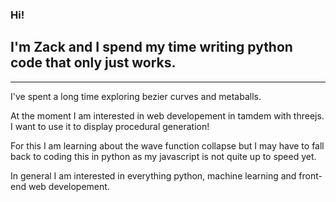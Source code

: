 ### Hi!
## I'm Zack and I spend my time writing python code that only just works. 
---
I've spent a long time exploring bezier curves and metaballs.

At the moment I am interested in web developement in tamdem with threejs.
I want to use it to display procedural generation!

For this I am learning about the wave function collapse but I may have to fall back to coding this in python as my javascript is not quite up to speed yet.

In general I am interested in everything python, machine learning and front-end web developement.
